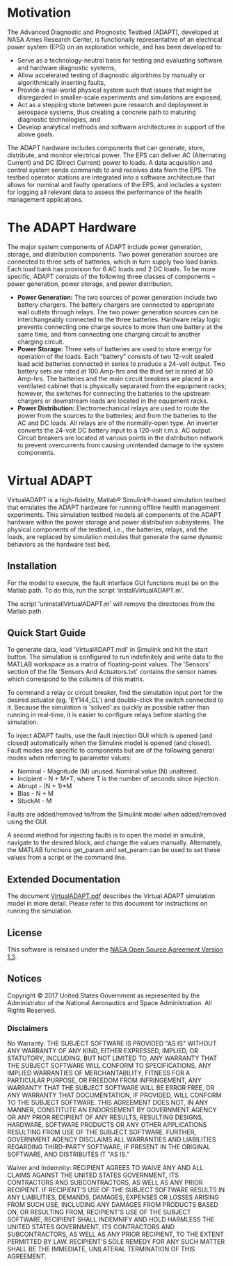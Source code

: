 # Motivation

The Advanced Diagnostic and Prognostic Testbed (ADAPT), developed at NASA Ames Research Center, is functionally representative of an electrical power system (EPS) on an exploration vehicle, and has been developed to:
* Serve as a technology-neutral basis for testing and evaluating software and hardware diagnostic systems,
* Allow accelerated testing of diagnostic algorithms by manually or algorithmically inserting faults,
* Provide a real-world physical system such that issues that might be disregarded in smaller-scale experiments and simulations are exposed,
* Act as a stepping stone between pure research and deployment in aerospace systems, thus creating a concrete path to maturing diagnostic technologies, and
* Develop analytical methods and software architectures in support of the above goals.

The ADAPT hardware includes components that can generate, store, distribute, and monitor electrical power. The EPS can deliver AC (Alternating Current) and DC (Direct Current) power to loads. A data acquisition and control system sends commands to and receives data from the EPS. The testbed operator stations are integrated into a software architecture that allows for nominal and faulty operations of the EPS, and includes a system for logging all relevant data to assess the performance of the health management applications.

# The ADAPT Hardware

The major system components of ADAPT include power generation, storage, and distribution components. Two power generation sources are connected to three sets of batteries, which in turn supply two load banks. Each load bank has provision for 6 AC loads and 2 DC loads. To be more specific, ADAPT consists of the following three classes of components – power generation, power storage, and power distribution.
* **Power Generation:** The two sources of power generation include two battery chargers. The battery chargers are connected to appropriate wall outlets through relays. The two power generation sources can be interchangeably connected to the three batteries. Hardware relay logic prevents connecting one charge source to more than one battery at the same time, and from connecting one charging circuit to another charging circuit.
* **Power Storage:** Three sets of batteries are used to store energy for operation of the loads. Each “battery” consists of two 12-volt sealed lead acid batteries connected in series to produce a 24-volt output. Two battery sets are rated at 100 Amp-hrs and the third set is rated at 50 Amp-hrs. The batteries and the main circuit breakers are placed in a ventilated cabinet that is physically separated from the equipment racks; however, the switches for connecting the batteries to the upstream chargers or downstream loads are located in the equipment racks.
* **Power Distribution:** Electromechanical relays are used to route the power from the sources to the batteries; and from the batteries to the AC and DC loads. All relays are of the normally-open type. An inverter converts the 24-volt DC battery input to a 120-volt r.m.s. AC output. Circuit breakers are located at various points in the distribution network to prevent overcurrents from causing unintended damage to the system components.


# Virtual ADAPT

VirtualADAPT is a high-fidelity, Matlab® Simulink®-based simulation testbed that emulates the ADAPT hardware for running offline health management experiments. This simulation testbed models all components of the ADAPT hardware within the power storage and power distribution subsystems. The physical components of the testbed, i.e., the batteries, relays, and the loads, are replaced by simulation modules that generate the same dynamic behaviors as the hardware test bed. 



## Installation

For the model to execute, the fault interface GUI functions must be on the Matlab path. To do this, run the script 
'installVirtualADAPT.m'.

The script 'uninstallVirtualADAPT.m' will remove the directories from the Matlab path.


## Quick Start Guide

To generate data, load 'VirtualADAPT.mdl' in Simulink and hit the start button. The simulation is configured to run 
indefinitely and write data to the MATLAB workspace as a matrix of floating-point values. The 'Sensors' section of 
the file 'Sensors And Actuators.txt' contains the sensor names which correspond to the columns of this matrix.

To command a relay or circuit breaker, find the simulation input port for the desired actuator (eg. 'EY144_CL') and 
double-click the switch connected to it. Because the simulation is 'solved' as quickly as possible rather than running 
in real-time, it is easier to configure relays before starting the simulation.

To inject ADAPT faults, use the fault injection GUI which is opened (and closed) automatically when the Simulink model 
is opened (and closed). Fault modes are specific to components but are of the following general modes when referring to
parameter values:

* Nominal - Magnitude (M) unused. Nominal value (N) unaltered.
* Incipient - N + M\*T, where T is the number of seconds since injection.
* Abrupt - (N + 1)\*M
* Bias - N + M
* StuckAt - M

Faults are added/removed to/from the Simulink model when added/removed using the GUI.

A second method for injecting faults is to open the model in simulink, navigate to the desired block, and change the values 
manually. Alternately, the MATLAB functions get_param and set_param can be used to set these values from a script or the 
command line.


## Extended Documentation

The document [VirtualADAPT.pdf](https://github.com/nasa/VirtualADAPT/blob/master/docs/VirtualADAPT.pdf) describes the Virtual ADAPT simulation model in more detail. Please refer to this document 
for instructions on running the simulation.

## License

This software is released under the [NASA Open Source Agreement Version 1.3](https://github.com/nasa/VirtualADAPT/blob/master/License.pdf).

## Notices

Copyright © 2017 United States Government as represented by the Administrator of the National Aeronautics and Space Administration.  All Rights Reserved.

### Disclaimers

No Warranty: THE SUBJECT SOFTWARE IS PROVIDED "AS IS" WITHOUT ANY WARRANTY OF ANY KIND, EITHER EXPRESSED, IMPLIED, OR STATUTORY, INCLUDING, BUT NOT LIMITED TO, ANY WARRANTY THAT THE SUBJECT SOFTWARE WILL CONFORM TO SPECIFICATIONS, ANY IMPLIED WARRANTIES OF MERCHANTABILITY, FITNESS FOR A PARTICULAR PURPOSE, OR FREEDOM FROM INFRINGEMENT, ANY WARRANTY THAT THE SUBJECT SOFTWARE WILL BE ERROR FREE, OR ANY WARRANTY THAT DOCUMENTATION, IF PROVIDED, WILL CONFORM TO THE SUBJECT SOFTWARE. THIS AGREEMENT DOES NOT, IN ANY MANNER, CONSTITUTE AN ENDORSEMENT BY GOVERNMENT AGENCY OR ANY PRIOR RECIPIENT OF ANY RESULTS, RESULTING DESIGNS, HARDWARE, SOFTWARE PRODUCTS OR ANY OTHER APPLICATIONS RESULTING FROM USE OF THE SUBJECT SOFTWARE.  FURTHER, GOVERNMENT AGENCY DISCLAIMS ALL WARRANTIES AND LIABILITIES REGARDING THIRD-PARTY SOFTWARE, IF PRESENT IN THE ORIGINAL SOFTWARE, AND DISTRIBUTES IT "AS IS."

Waiver and Indemnity:  RECIPIENT AGREES TO WAIVE ANY AND ALL CLAIMS AGAINST THE UNITED STATES GOVERNMENT, ITS CONTRACTORS AND SUBCONTRACTORS, AS WELL AS ANY PRIOR RECIPIENT.  IF RECIPIENT'S USE OF THE SUBJECT SOFTWARE RESULTS IN ANY LIABILITIES, DEMANDS, DAMAGES, EXPENSES OR LOSSES ARISING FROM SUCH USE, INCLUDING ANY DAMAGES FROM PRODUCTS BASED ON, OR RESULTING FROM, RECIPIENT'S USE OF THE SUBJECT SOFTWARE, RECIPIENT SHALL INDEMNIFY AND HOLD HARMLESS THE UNITED STATES GOVERNMENT, ITS CONTRACTORS AND SUBCONTRACTORS, AS WELL AS ANY PRIOR RECIPIENT, TO THE EXTENT PERMITTED BY LAW.  RECIPIENT'S SOLE REMEDY FOR ANY SUCH MATTER SHALL BE THE IMMEDIATE, UNILATERAL TERMINATION OF THIS AGREEMENT.
